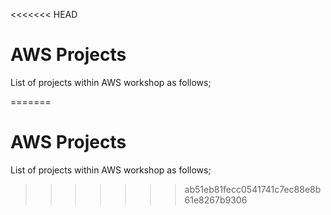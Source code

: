 <<<<<<< HEAD
# AWS Projects

List of projects within AWS workshop as follows;



=======
# AWS Projects

List of projects within AWS workshop as follows;



>>>>>>> ab51eb81fecc0541741c7ec88e8b61e8267b9306
